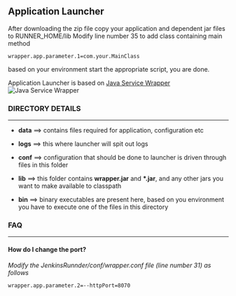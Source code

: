 ## Application Launcher ##

After downloading the zip file copy your application and dependent jar files to RUNNER_HOME/lib
Modify line number 35 to add class containing main method
````
wrapper.app.parameter.1=com.your.MainClass
````
based on your environment start the appropriate script, you are done.

Application Launcher is based on [Java Service Wrapper][jswId]
![Java Service Wrapper][jswImageId]


### DIRECTORY DETAILS ###

---


* __data__ ==> contains files required for application, configuration etc

* __logs__ ==> this where launcher will spit out logs

* __conf__ ==> configuration that should be done to launcher is driven through files in this folder

* __lib__ ==> this folder contains __wrapper.jar__ and __*.jar__, and any other jars you want to make available to classpath

* __bin__ ==> binary executables are present here, based on you environment you have to execute one of the files in this directory



### FAQ ###

---


#### How do I change the port? ####

_Modify the JenkinsRunnder/conf/wrapper.conf file (line number 31) as follows_

	wrapper.app.parameter.2=--httpPort=8070



  [runnerImageId]: http://raw.github.com/mnadeem/JenkinsRunner/master/jenkins_logo.png  "Jenkins Runner"
  [jswId]: http://wrapper.tanukisoftware.com/  "Java Service Wrapper"
  [jswImageId]: http://wrapper.static.tanukisoftware.co.jp/images/jsw-logo.jpg "Java Service Wrapper"